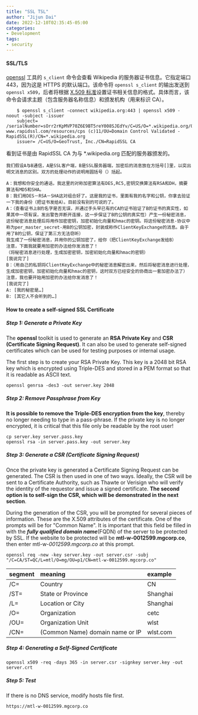 ```yaml
---
title: "SSL TSL"
author: "Jijun Dai"
date: 2022-12-10T02:35:45-05:00
categories:
- Development
tags:
- security
---
```


#### SSL/TLS

[openssl](http://www.openssl.org/docs/apps/openssl.html) 工具的 `s_client` 命令会查看 Wikipedia 的服务器证书信息。它指定端口 443，因为这是 HTTPS 的默认端口。该命令将 `openssl s_client` 的输出发送到 `openssl x509`，后者将根据 [X.509 标准](http://en.wikipedia.org/wiki/X.509)设置证书相关信息的格式。具体而言，该命令会请求主题（包含服务器名称信息）和颁发机构（用来标识 CA）。

```
    $ openssl s_client -connect wikipedia.org:443 | openssl x509 -noout -subject -issuer
    subject= /serialNumber=sOrr2rKpMVP70Z6E9BT5reY008SJEdYv/C=US/O=*.wikipedia.org/OU=GT03314600/OU=See www.rapidssl.com/resources/cps (c)11/OU=Domain Control Validated - RapidSSL(R)/CN=*.wikipedia.org
    issuer= /C=US/O=GeoTrust, Inc./CN=RapidSSL CA
```

看到证书是由 RapidSSL CA 为与 *.wikipedia.org 匹配的服务器颁发的。

```text
我们假设A与B通信，A是SSL客户端，B是SSL服务器端，加密后的消息放在方括号[]里，以突出明文消息的区别。双方的处理动作的说明用圆括号（）括起。
```

```
A：我想和你安全的通话，我这里的对称加密算法有DES,RC5,密钥交换算法有RSA和DH，摘要算法有MD5和SHA。
B：我们用DES－RSA－SHA这对组合好了。这是我的证书，里面有我的名字和公钥，你拿去验证一下我的身份（把证书发给A）。目前没有别的可说的了。
A：（查看证书上B的名字是否无误，并通过手头早已有的CA的证书验证了B的证书的真实性，如果其中一项有误，发出警告并断开连接，这一步保证了B的公钥的真实性）产生一份秘密消息，这份秘密消息处理后将用作加密密钥，加密初始化向量和hmac的密钥。将这份秘密消息-协议中称为per_master_secret-用B的公钥加密，封装成称作ClientKeyExchange的消息。由于用了B的公钥，保证了第三方无法窃听）
我生成了一份秘密消息，并用你的公钥加密了，给你（把ClientKeyExchange发给B）
注意，下面我就要用加密的办法给你发消息了！
（将秘密消息进行处理，生成加密密钥，加密初始化向量和hmac的密钥）
[我说完了]
B：（用自己的私钥将ClientKeyExchange中的秘密消息解密出来，然后将秘密消息进行处理，生成加密密钥，加密初始化向量和hmac的密钥，这时双方已经安全的协商出一套加密办法了）
注意，我也要开始用加密的办法给你发消息了！
[我说完了]
A: [我的秘密是…]
B: [其它人不会听到的…]
```

#### How to create a self-signed SSL Certificate

##### **Step 1: Generate a Private Key**

The **openssl** toolkit is used to generate an **RSA Private Key** and **CSR (Certificate Signing Request)**. It can also be used to generate self-signed certificates which can be used for testing purposes or internal usage.

The first step is to create your RSA Private Key. This key is a 2048 bit RSA key which is encrypted using Triple-DES and stored in a PEM format so that it is readable as ASCII text.

`openssl genrsa -des3 -out server.key 2048`

##### **Step 2: Remove Passphrase from Key**

**It is possible to remove the Triple-DES encryption from the key**, thereby no longer needing to type in a pass-phrase. If the private key is no longer encrypted, it is critical that this file only be readable by the root user!

```
cp server.key server.pass.key
openssl rsa -in server.pass.key -out server.key
```

##### **Step 3: Generate a CSR (Certificate Signing Request)**

Once the private key is generated a Certificate Signing Request can be generated. The CSR is then used in one of two ways. Ideally, the CSR will be sent to a Certificate Authority, such as Thawte or Verisign who will verify the identity of the requestor and issue a signed certificate. **The second option is to self-sign the CSR, which will be demonstrated in the next section**.

During the generation of the CSR, you will be prompted for several pieces of information. These are the X.509 attributes of the certificate. One of the prompts will be for "Common Name". It is important that this field be filled in with the ***fully qualified domain name***(FQDN) of the server to be protected by SSL. If the website to be protected will be **mtl-w-0012599.mgcorp.co**, then enter mtl-w-*0012599.mgcorp.co* at this prompt.

`openssl req -new -key server.key -out server.csr -subj "/C=CA/ST=QC/L=mtl/O=mg/OU=p1/CN=mtl-w-0012599.mgcorp.co"`

| segment | meaning                         | example  |
| :------ | :------------------------------ | :------- |
| /C=     | Country                         | CN       |
| /ST=    | State or Province               | Shanghai |
| /L=     | Location or City                | Shanghai |
| /O=     | Organization                    | cetc     |
| /OU=    | Organization Unit               | wlst     |
| /CN=    | (Common Name) domain name or IP | wlst.com |

##### **Step 4: Generating a Self-Signed Certificate**

`openssl x509 -req -days 365 -in server.csr -signkey server.key -out server.crt`

##### **Step 5:  Test**

If there is no DNS service, modify hosts file first.

`https://mtl-w-0012599.mgcorp.co`
